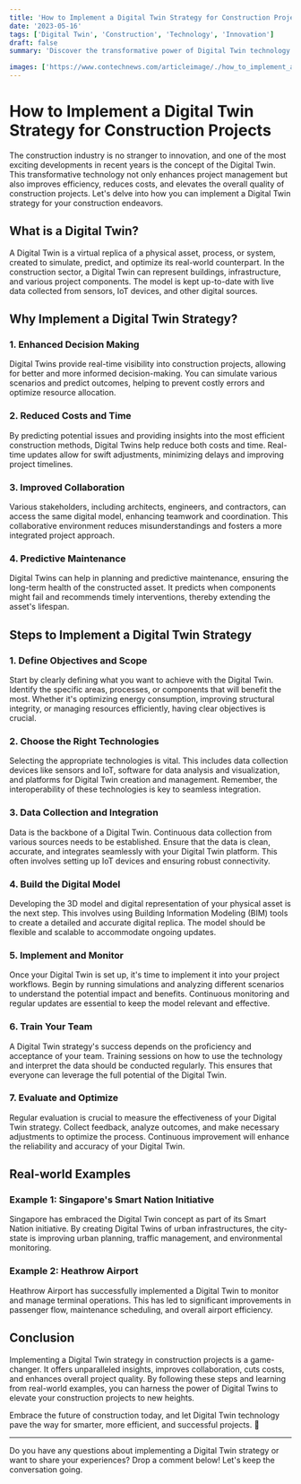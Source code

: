 ```yaml
---
title: 'How to Implement a Digital Twin Strategy for Construction Projects'
date: '2023-05-16'
tags: ['Digital Twin', 'Construction', 'Technology', 'Innovation']
draft: false
summary: 'Discover the transformative power of Digital Twin technology in construction and learn how to implement a winning strategy for your projects.'

images: ['https://www.contechnews.com/articleimage/./how_to_implement_a_digital_twin_strategy_for_construction_projects.webp']
---
```


# How to Implement a Digital Twin Strategy for Construction Projects

The construction industry is no stranger to innovation, and one of the most exciting developments in recent years is the concept of the Digital Twin. This transformative technology not only enhances project management but also improves efficiency, reduces costs, and elevates the overall quality of construction projects. Let's delve into how you can implement a Digital Twin strategy for your construction endeavors.

## What is a Digital Twin?

A Digital Twin is a virtual replica of a physical asset, process, or system, created to simulate, predict, and optimize its real-world counterpart. In the construction sector, a Digital Twin can represent buildings, infrastructure, and various project components. The model is kept up-to-date with live data collected from sensors, IoT devices, and other digital sources.

## Why Implement a Digital Twin Strategy?

### 1. Enhanced Decision Making
Digital Twins provide real-time visibility into construction projects, allowing for better and more informed decision-making. You can simulate various scenarios and predict outcomes, helping to prevent costly errors and optimize resource allocation.

### 2. Reduced Costs and Time
By predicting potential issues and providing insights into the most efficient construction methods, Digital Twins help reduce both costs and time. Real-time updates allow for swift adjustments, minimizing delays and improving project timelines.

### 3. Improved Collaboration
Various stakeholders, including architects, engineers, and contractors, can access the same digital model, enhancing teamwork and coordination. This collaborative environment reduces misunderstandings and fosters a more integrated project approach.

### 4. Predictive Maintenance
Digital Twins can help in planning and predictive maintenance, ensuring the long-term health of the constructed asset. It predicts when components might fail and recommends timely interventions, thereby extending the asset's lifespan.

## Steps to Implement a Digital Twin Strategy

### 1. Define Objectives and Scope
Start by clearly defining what you want to achieve with the Digital Twin. Identify the specific areas, processes, or components that will benefit the most. Whether it's optimizing energy consumption, improving structural integrity, or managing resources efficiently, having clear objectives is crucial.

### 2. Choose the Right Technologies
Selecting the appropriate technologies is vital. This includes data collection devices like sensors and IoT, software for data analysis and visualization, and platforms for Digital Twin creation and management. Remember, the interoperability of these technologies is key to seamless integration.

### 3. Data Collection and Integration
Data is the backbone of a Digital Twin. Continuous data collection from various sources needs to be established. Ensure that the data is clean, accurate, and integrates seamlessly with your Digital Twin platform. This often involves setting up IoT devices and ensuring robust connectivity.

### 4. Build the Digital Model
Developing the 3D model and digital representation of your physical asset is the next step. This involves using Building Information Modeling (BIM) tools to create a detailed and accurate digital replica. The model should be flexible and scalable to accommodate ongoing updates.

### 5. Implement and Monitor
Once your Digital Twin is set up, it's time to implement it into your project workflows. Begin by running simulations and analyzing different scenarios to understand the potential impact and benefits. Continuous monitoring and regular updates are essential to keep the model relevant and effective.

### 6. Train Your Team
A Digital Twin strategy's success depends on the proficiency and acceptance of your team. Training sessions on how to use the technology and interpret the data should be conducted regularly. This ensures that everyone can leverage the full potential of the Digital Twin.

### 7. Evaluate and Optimize
Regular evaluation is crucial to measure the effectiveness of your Digital Twin strategy. Collect feedback, analyze outcomes, and make necessary adjustments to optimize the process. Continuous improvement will enhance the reliability and accuracy of your Digital Twin.

## Real-world Examples

### Example 1: Singapore's Smart Nation Initiative
Singapore has embraced the Digital Twin concept as part of its Smart Nation initiative. By creating Digital Twins of urban infrastructures, the city-state is improving urban planning, traffic management, and environmental monitoring.

### Example 2: Heathrow Airport
Heathrow Airport has successfully implemented a Digital Twin to monitor and manage terminal operations. This has led to significant improvements in passenger flow, maintenance scheduling, and overall airport efficiency.

## Conclusion

Implementing a Digital Twin strategy in construction projects is a game-changer. It offers unparalleled insights, improves collaboration, cuts costs, and enhances overall project quality. By following these steps and learning from real-world examples, you can harness the power of Digital Twins to elevate your construction projects to new heights.

Embrace the future of construction today, and let Digital Twin technology pave the way for smarter, more efficient, and successful projects. 🚀

---

Do you have any questions about implementing a Digital Twin strategy or want to share your experiences? Drop a comment below! Let's keep the conversation going.